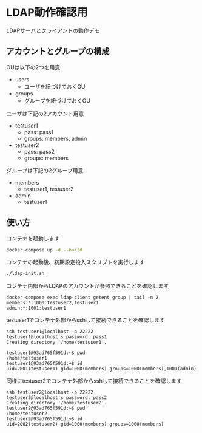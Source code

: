 # LDAP動作確認用

LDAPサーバとクライアントの動作デモ

## アカウントとグループの構成

OUは以下の2つを用意

- users
  - ユーザを紐づけておくOU
- groups
  - グループを紐づけておくOU

ユーザは下記の2アカウント用意

- testuser1
  - pass: pass1
  - groups: members, admin
- testuser2
  - pass: pass2
  - groups: members

グループは下記の2グループ用意

- members
  - testuser1, testuser2
- admin
  - testuser1

## 使い方

コンテナを起動します

```bash
docker-compose up -d --build
```

コンテナの起動後、初期設定投入スクリプトを実行します

```bash
./ldap-init.sh
```

コンテナ内部からLDAPのアカウントが参照できることを確認します

```
docker-compose exec ldap-client getent group | tail -n 2
members:*:1000:testuser2,testuser1
admin:*:1001:testuser1
```

testuser1でコンテナ外部からsshして接続できることを確認します

```
ssh testuser1@localhost -p 22222
testuser1@localhost's password: pass1
Creating directory '/home/testuser1'.

testuser1@93ad765f591d:~$ pwd
/home/testuser1
testuser1@93ad765f591d:~$ id
uid=2001(testuser1) gid=1000(members) groups=1000(members),1001(admin)
```

同様にtestuser2でコンテナ外部からsshして接続できることを確認します

```
ssh testuser2@localhost -p 22222
testuser2@localhost's password: pass2
Creating directory '/home/testuser2'.
testuser2@93ad765f591d:~$ pwd
/home/testuser2
testuser2@93ad765f591d:~$ id
uid=2002(testuser2) gid=1000(members) groups=1000(members)
```

